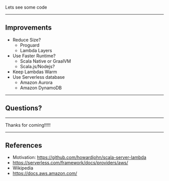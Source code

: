 
Lets see some code

--------------------------------

## Improvements

- Reduce Size? <!-- .element: class="fragment" data-fragment-index="1" -->
  - Proguard <!-- .element: class="fragment" data-fragment-index="1" -->
  - Lambda Layers <!-- .element: class="fragment" data-fragment-index="1" -->
- Use Faster Runtime? <!-- .element: class="fragment" data-fragment-index="2" -->
  - Scala Native or GraalVM <!-- .element: class="fragment" data-fragment-index="2" -->
  - Scala.js/Nodejs? <!-- .element: class="fragment" data-fragment-index="2" -->
- Keep Lambdas Warm <!-- .element: class="fragment" data-fragment-index="3" -->
- Use Serverless database <!-- .element: class="fragment" data-fragment-index="4" -->
  - Amazon Aurora <!-- .element: class="fragment" data-fragment-index="4" -->
  - Amazon DynamoDB <!-- .element: class="fragment" data-fragment-index="4" -->

--------------------------------

## Questions?

--------------------------------

Thanks for coming!!!!!

--------------------------------

## References
- Motivation: https://github.com/howardjohn/scala-server-lambda
- https://serverless.com/framework/docs/providers/aws/
- Wikipedia
- https://docs.aws.amazon.com/
